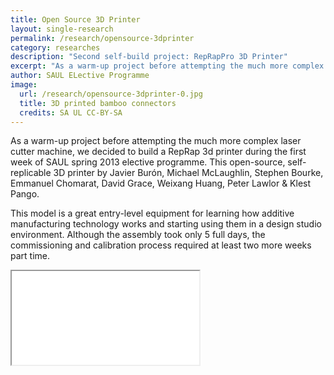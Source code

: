 ```yaml
---
title: Open Source 3D Printer
layout: single-research
permalink: /research/opensource-3dprinter
category: researches
description: "Second self-build project: RepRapPro 3D Printer"
excerpt: "As a warm-up project before attempting the much more complex laser cutter machine, we decided to build a  RepRap 3d printer during the first week of SAUL spring 2013 elective programme."
author: SAUL ELective Programme
image:
  url: /research/opensource-3dprinter-0.jpg
  title: 3D printed bamboo connectors
  credits: SA UL CC-BY-SA
---
```


As a warm-up project before attempting the much more complex laser cutter machine, we decided to build a  RepRap 3d printer during the first week of SAUL spring 2013 elective programme. This open-source, self-replicable 3D printer by Javier Burón, Michael McLaughlin, Stephen Bourke, Emmanuel Chomarat, David Grace, Weixang Huang, Peter Lawlor & Klest Pango.

This model is a great entry-level equipment for learning how additive manufacturing technology works and starting using them in a design studio environment. Although the assembly took only 5 full days, the commissioning and calibration process required at least two more weeks part time.

<div class="video">
	<iframe src="//player.vimeo.com/video/60248119?title=0&amp;portrait=0"> </iframe>
</div>